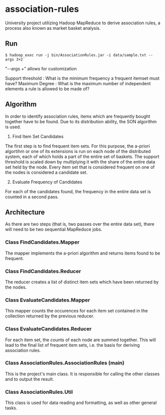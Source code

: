 # association-rules
University project utilizing Hadoop MapReduce to derive association rules, a process also known as market basket analysis.

## Run
	$ hadoop_exec run -j bin/AssociationRules.jar -i data/sample.txt --args 3+2

"--args <support threshold>+<maximum degree>" allows for customization

Support threshold 	: What is the minimum frequency a frequent itemset must have?
Maximum Degree   	: What is the maximum number of independent elements a rule is allowed to be made of?

## Algorithm
In order to identify association rules, items which are frequently bought together have to be found. Due to its distribution ability, the SON algorithm is used.

1. Find Item Set Candidates

The first step is to find frequent item sets. For this purpose, the a-priori algortihm or one of its extensions is run on each node of the distributed system, each of which holds a part of the entire set of baskets. The support threshold is scaled down by multiplying it with the share of the entire data set held by the node. Every item set that is considered frequent on one of the nodes is considered a candidate set.

2. Evaluate Frequency of Candidates

For each of the candidates found, the frequency in the entire data set is counted in a second pass.

## Architecture
As there are two steps (that is, two passes over the entire data set), there will need to be two sequential MapReduce jobs.

### Class FindCandidates.Mapper
The mapper implements the a-priori algorithm and returns items found to be frequent.

### Class FindCandidates.Reducer
The reducer creates a list of distinct item sets which have been returned by the nodes.

### Class EvaluateCandidates.Mapper
This mapper counts the occurences for each item set contained in the collection returned by the previous reducer.

### Class EvaluateCandidates.Reducer
For each item set, the counts of each node are summed together. This will lead to the final list of frequent item sets, i.e. the basis for deriving association rules.

### Class AssociationRules.AssociationRules (main)
This is the project's main class. It is responsible for calling the other classes and to output the result.

### Class AssociationRules.Util
This class is used for data reading and formatting, as well as other general tasks.

